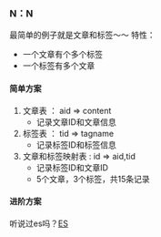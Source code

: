### N：N
最简单的例子就是文章和标签～～
特性：
* 一个文章有个多个标签
* 一个标签有多个文章

#### 简单方案
1. 文章表    ： aid => content
    * 记录文章ID和文章信息
2. 标签表    ： tid => tagname
    * 记录标签ID和标签信息
3. 文章和标签映射表   : id => aid,tid
    * 记录标签ID和文章ID
    * 5个文章，3个标签，共15条记录

#### 进阶方案
听说过es吗？[ES](https://www.elastic.co/guide/cn/elasticsearch/guide/current/foreword_id.html)